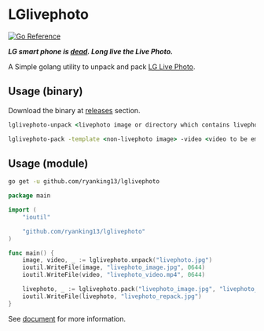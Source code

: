 # LGlivephoto

[![Go Reference](https://pkg.go.dev/badge/github.com/ryanking13/lglivephoto.svg)](https://pkg.go.dev/github.com/ryanking13/lglivephoto)

**_LG smart phone is [dead](https://www.lgnewsroom.com/2021/04/lg-to-close-mobile-phone-business-worldwide/). Long live the Live Photo._**

A Simple golang utility to unpack and pack [LG Live Photo](https://www.lg.com/uk/support/product-help/CT00008356-20150844039308).

## Usage (binary)

Download the binary at [releases](https://github.com/ryanking13/lglivephoto/releases) section.

```bat
lglivephoto-unpack <livephoto image or directory which contains livephoto images>
```

```bat
lglivephoto-pack -template <non-livephoto image> -video <video to be embedded>
```

## Usage (module)

```sh
go get -u github.com/ryanking13/lglivephoto
```

```go
package main

import (
    "ioutil"

    "github.com/ryanking13/lglivephoto"
)

func main() {
    image, video, _ := lglivephoto.unpack("livephoto.jpg")
    ioutil.WriteFile(image, "livephoto_image.jpg", 0644)
    ioutil.WriteFile(video, "livephoto_video.mp4", 0644)

    livephoto, _ := lglivephoto.pack("livephoto_image.jpg", "livephoto_video.mp4")
    ioutil.WriteFile(livephoto, "livephoto_repack.jpg")
}
```

See [document](https://pkg.go.dev/github.com/ryanking13/lglivephoto) for more information.